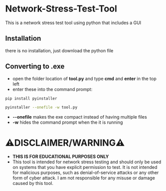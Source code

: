 # Network-Stress-Test-Tool
This is a network stress test tool using python that includes a GUI
## Installation
there is no installation, just download the python file 
## Converting to .exe
- open the folder location of **tool.py** and type **cmd** and **enter** in the top left
- enter these into the command prompt: 
```bash
pip install pyinstaller
```
```bash
pyinstaller --onefile -w tool.py
```
- **--onefile** makes the exe compact instead of having multiple files
- **-w** hides the command prompt when the it is running
# ⚠️DISCLAIMER/WARNING⚠️
- **THIS IS FOR EDUCATIONAL PURPOSES ONLY**
- This tool is intended for network stress testing and should only be used on systems that you have explicit permission to test. It is not intended for malicious purposes, such as denial-of-service attacks or any other form of cyber attack. I am not responsible for any misuse or damage caused by this tool.

